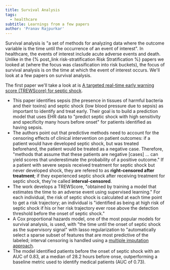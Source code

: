 ```yaml
---
title: Survival Analysis
tags:
  - healthcare
subtitle: Learnings from a few papers
author: 'Pranav Rajpurkar'
---
```


Survival analysis is "a set of methods for analyzing data where the outcome variable is the time until the occurrence of an event of interest". In healthcare, the events of interest include acute adverse events and death. Unlike in the {% post_link risk-stratification Risk Stratification %} papers we looked at (where the focus was classification into risk buckets), the focus of survival analysis is on the time at which the event of interest occurs. We'll look at a few papers on survival analysis.

The first paper we'll take a look at is [A targeted real-time early warning score (TREWScore) for septic shock](http://stm.sciencemag.org/content/7/299/299ra122).

- This paper identifies sepsis (the presence in tissues of harmful bacteria and their toxins) and septic shock (low blood pressure due to sepsis) as important to identify and treat early. Their goal is to build a prediction model that uses EHR data to "predict septic shock with high sensitivity and specificity many hours before onset" for patients identified as having sepsis.
- The authors point out that predictive methods need to account for the censoring effects of clinical intervention on patient outcomes: if a patient would have developed septic shock, but was treated beforehand, the patient would be treated as a negative case. Therefore, "methods that assume that these patients are negative [cases] ... can yield scores that underestimate the probability of a positive outcome." If a patient with severe sepsis received treatment for septic shock but never developed shock, they are refered to as **right-censored after treatment**; if they experienced septic shock after receiving treatment for septic shock, they're called **interval-censored**.
- The work develops a TREWScore, "obtained by training a model that estimates the time to an adverse event using supervised learning." For each individual, the risk of septic shock is calculated at each time point to get a risk trajectory; an individual is "identified as being at high risk of septic shock if his or her risk trajectory ever rose above the detection threshold before the onset of septic shock."
- A Cox proportional hazards model, one of the most popular models for survival analysis, is used, with "the time until the onset of septic shock as the supervisory signal" with lasso regularization to "automatically select a sparse subset of features that are most predictive of the labeled; interval censoring is handled using a [multiple imputation approach](<https://en.wikipedia.org/wiki/Imputation_(statistics)#Multiple_imputation>).
- The model identified patients before the onset of septic shock with an AUC of 0.83, at a median of 28.2 hours before onse, outperforming a baseline metric used to identify medical patients (AUC of 0.73).
